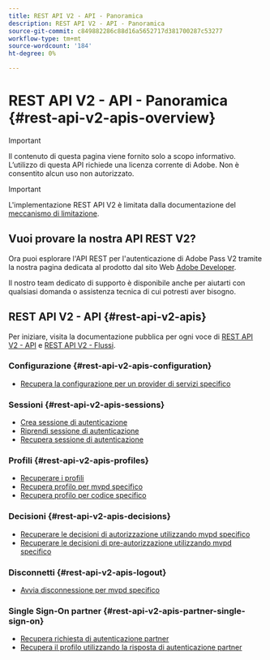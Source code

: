 ```yaml
---
title: REST API V2 - API - Panoramica
description: REST API V2 - API - Panoramica
source-git-commit: c849882286c88d16a5652717d381700287c53277
workflow-type: tm+mt
source-wordcount: '184'
ht-degree: 0%

---
```



# REST API V2 - API - Panoramica {#rest-api-v2-apis-overview}

>[!IMPORTANT]
>
> Il contenuto di questa pagina viene fornito solo a scopo informativo. L’utilizzo di questa API richiede una licenza corrente di Adobe. Non è consentito alcun uso non autorizzato.

>[!IMPORTANT]
>
> L&#39;implementazione REST API V2 è limitata dalla documentazione del [meccanismo di limitazione](/help/authentication/throttling-mechanism.md).

## Vuoi provare la nostra API REST V2?

Ora puoi esplorare l&#39;API REST per l&#39;autenticazione di Adobe Pass V2 tramite la nostra pagina dedicata al prodotto dal sito Web [Adobe Developer](https://developer.adobe.com/adobe-pass/).

Il nostro team dedicato di supporto è disponibile anche per aiutarti con qualsiasi domanda o assistenza tecnica di cui potresti aver bisogno.

## REST API V2 - API {#rest-api-v2-apis}

Per iniziare, visita la documentazione pubblica per ogni voce di [REST API V2 - API](./rest-api-v2-apis-overview.md) e [REST API V2 - Flussi](../flows/rest-api-v2-flows-overview.md).

### Configurazione {#rest-api-v2-apis-configuration}

* [Recupera la configurazione per un provider di servizi specifico](configuration-apis/rest-api-v2-configuration-apis-retrieve-configuration-for-specific-service-provider.md)

### Sessioni {#rest-api-v2-apis-sessions}

* [Crea sessione di autenticazione](sessions-apis/rest-api-v2-sessions-apis-create-authentication-session.md)
* [Riprendi sessione di autenticazione](sessions-apis/rest-api-v2-sessions-apis-resume-authentication-session.md)
* [Recupera sessione di autenticazione](sessions-apis/rest-api-v2-sessions-apis-retrieve-authentication-session-information-using-code.md)

### Profili {#rest-api-v2-apis-profiles}

* [Recuperare i profili](profiles-apis/rest-api-v2-profiles-apis-retrieve-profiles.md)
* [Recupera profilo per mvpd specifico](profiles-apis/rest-api-v2-profiles-apis-retrieve-profile-for-specific-mvpd.md)
* [Recupera profilo per codice specifico](profiles-apis/rest-api-v2-profiles-apis-retrieve-profile-for-specific-code.md)

### Decisioni {#rest-api-v2-apis-decisions}

* [Recuperare le decisioni di autorizzazione utilizzando mvpd specifico](decisions-apis/rest-api-v2-decisions-apis-retrieve-authorization-decisions-using-specific-mvpd.md)
* [Recuperare le decisioni di pre-autorizzazione utilizzando mvpd specifico](decisions-apis/rest-api-v2-decisions-apis-retrieve-preauthorization-decisions-using-specific-mvpd.md)

### Disconnetti {#rest-api-v2-apis-logout}

* [Avvia disconnessione per mvpd specifico](logout-apis/rest-api-v2-logout-apis-initiate-logout-for-specific-mvpd.md)

### Single Sign-On partner {#rest-api-v2-apis-partner-single-sign-on}

* [Recupera richiesta di autenticazione partner](partner-single-sign-on-apis/rest-api-v2-partner-single-sign-on-apis-retrieve-partner-authentication-request.md)
* [Recupera il profilo utilizzando la risposta di autenticazione partner](partner-single-sign-on-apis/rest-api-v2-partner-single-sign-on-apis-retrieve-profile-using-partner-authentication-response.md)
